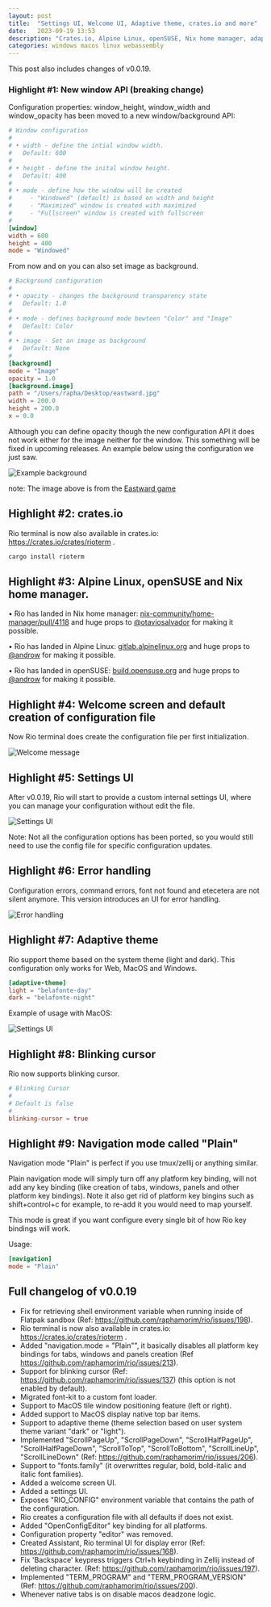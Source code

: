 ```yaml
---
layout: post
title:  "Settings UI, Welcome UI, Adaptive theme, crates.io and more"
date:   2023-09-19 13:53
description: "Crates.io, Alpine Linux, openSUSE, Nix home manager, adaptive theme, settings UI, welcome UI, blinking cursor, plain navigation mode ..."
categories: windows macos linux webassembly
---
```


This post also includes changes of v0.0.19.

### Highlight #1: New window API (breaking change)

Configuration properties: window_height, window_width and window_opacity has been moved to a new window/background API:

```toml
# Window configuration
#
# • width - define the intial window width.
#   Default: 600
#
# • height - define the inital window height.
#   Default: 400
#
# • mode - define how the window will be created
#     - "Windowed" (default) is based on width and height
#     - "Maximized" window is created with maximized
#     - "Fullscreen" window is created with fullscreen
#
[window]
width = 600
height = 400
mode = "Windowed"
```

From now and on you can also set image as background.

```toml
# Background configuration
#
# • opacity - changes the background transparency state
#   Default: 1.0
#
# • mode - defines background mode bewteen "Color" and "Image"
#   Default: Color
#
# • image - Set an image as background
#   Default: None
#
[background]
mode = "Image"
opacity = 1.0
[background.image]
path = "/Users/rapha/Desktop/eastward.jpg"
width = 200.0
height = 200.0
x = 0.0
```

Although you can define opacity though the new configuration API it does not work either for the image neither for the window. This something will be fixed in upcoming releases. An example below using the configuration we just saw.

![Example background](https://media.discordapp.net/attachments/1110689410258841662/1152881776348364811/F6JGpamXsAAWvcG.png?width=1048&height=848)

note: The image above is from the [Eastward game](https://en.wikipedia.org/wiki/Eastward_(video_game))

## Highlight #2: crates.io

Rio terminal is now also available in crates.io: https://crates.io/crates/rioterm .

```sh
cargo install rioterm
```

## Highlight #3: Alpine Linux, openSUSE and Nix home manager.

• Rio has landed in Nix home manager: [nix-community/home-manager/pull/4118](https://github.com/nix-community/home-manager/pull/4118) and huge props to [@otaviosalvador](https://twitter.com/otaviosalvador) for making it possible.

• Rio has landed in Alpine Linux: [gitlab.alpinelinux.org](https://gitlab.alpinelinux.org/alpine/aports/-/merge_requests/51369) and huge props to [@androw](https://github.com/androw) for making it possible.

• Rio has landed in openSUSE: [build.opensuse.org](https://build.opensuse.org/package/show/X11:terminals/rioterm) and huge props to [@androw](https://github.com/androw) for making it possible.

## Highlight #4: Welcome screen and default creation of configuration file

Now Rio terminal does create the configuration file per first initialization.

![Welcome message](https://user-images.githubusercontent.com/240594/268500927-788ea316-ede8-4d23-ba1f-9621a6a82908.png)

## Highlight #5: Settings UI

After v0.0.19, Rio will start to provide a custom internal settings UI, where you can manage your configuration without edit the file.

![Settings UI](../static/assets/posts/0.0.19/demo-settings.png)

Note: Not all the configuration options has been ported, so you would still need to use the config file for specific configuration updates.

## Highlight #6: Error handling

Configuration errors, command errors, font not found and etecetera are not silent anymore. This version introduces an UI for error handling.

![Error handling](../static/assets/posts/0.0.19/demo-error-handling.png)

## Highlight #7: Adaptive theme

Rio support theme based on the system theme (light and dark). This configuration only works for Web, MacOS and Windows.

```toml
[adaptive-theme]
light = "belafonte-day"
dark = "belafonte-night"
```

Example of usage with MacOS:

![Settings UI](../static/assets/features/adaptive-theme.gif)

## Highlight #8: Blinking cursor

Rio now supports blinking cursor.

```toml
# Blinking Cursor
#
# Default is false
#
blinking-cursor = true
```

## Highlight #9: Navigation mode called "Plain"

Navigation mode "Plain" is perfect if you use tmux/zellij or anything similar.

Plain navigation mode will simply turn off any platform key binding, will not add any key binding (like creation of tabs, windows, panels and other platform key bindings). Note it also get rid of platform key bingins such as shift+control+c for example, to re-add it you would need to map yourself.

This mode is great if you want configure every single bit of how Rio key bindings will work.

Usage:

```toml
[navigation]
mode = "Plain"
```

## Full changelog of v0.0.19

- Fix for retrieving shell environment variable when running inside of Flatpak sandbox (Ref: https://github.com/raphamorim/rio/issues/198).
- Rio terminal is now also available in crates.io: https://crates.io/crates/rioterm .
- Added "navigation.mode = "Plain"", it basically disables all platform key bindings for tabs, windows and panels creation (Ref https://github.com/raphamorim/rio/issues/213).
- Support for blinking cursor (Ref: https://github.com/raphamorim/rio/issues/137) (this option is not enabled by default).
- Migrated font-kit to a custom font loader.
- Support to MacOS tile window positioning feature (left or right).
- Added support to MacOS display native top bar items.
- Support to adaptive theme (theme selection based on user system theme variant "dark" or "light").
- Implemented "ScrollPageUp", "ScrollPageDown", "ScrollHalfPageUp", "ScrollHalfPageDown", "ScrollToTop", "ScrollToBottom", "ScrollLineUp", "ScrollLineDown" (Ref: https://github.com/raphamorim/rio/issues/206).
- Support to "fonts.family" (it overwrittes regular, bold, bold-italic and italic font families).
- Added a welcome screen UI.
- Added a settings UI.
- Exposes "RIO_CONFIG" environment variable that contains the path of the configuration.
- Rio creates a configuration file with all defaults if does not exist.
- Added "OpenConfigEditor" key binding for all platforms.
- Configuration property "editor" was removed.
- Created Assistant, Rio terminal UI for display error (Ref: https://github.com/raphamorim/rio/issues/168).
- Fix 'Backspace' keypress triggers Ctrl+h keybinding in Zellij instead of deleting character. (Ref: https://github.com/raphamorim/rio/issues/197).
- Implemented "TERM_PROGRAM" and "TERM_PROGRAM_VERSION" (Ref: https://github.com/raphamorim/rio/issues/200).
- Whenever native tabs is on disable macos deadzone logic.
